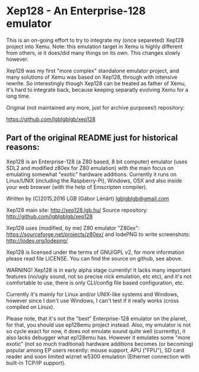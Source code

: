 # Xep128 - An Enterprise-128 emulator

This is an on-going effort to try to integrate my (once separeted) Xep128
project into Xemu. Note: this emulation target in Xemu is highly different
from others, ie it does/did many things on its own. This changes slowly
however.

Xep128 was my first "more complex" standalone emulator project, and many
solutions of Xemu was based on Xep128, through with intensive rewrite. So
interestingly though Xep128 can be treated as father of Xemu, it's hard to
integrate back, because keeping separatly evolving Xemu for a long time.

Original (not maintained any more, just for archive purposes!) repository:

https://github.com/lgblgblgb/xep128

## Part of the original README just for historical reasons:

Xep128 is an Enterprise-128 (a Z80 based, 8 bit computer) emulator (uses SDL2
and modified z80ex for Z80 emulation) with the main focus on emulating
somewhat "exotic" hardware additions. Currently it runs on Linux/UNIX
(including the Raspberry-Pi), Windows, OSX and also inside your web browser
(with the help of Emscripten compiler).

Written by (C)2015,2016 LGB (Gábor Lénárt) <lgblgblgb@gmail.com>

Xep128 main site: http://xep128.lgb.hu/
Source repository: http://github.com/lgblgblgb/xep128

Xep128 uses (modified, by me) Z80 emulator "Z80ex":
https://sourceforge.net/projects/z80ex/ and lodePNG to write screenshots:
http://lodev.org/lodepng/

Xep128 is licensed under the terms of GNU/GPL v2, for more information please
read file LICENSE. You can find the source on github, see above.

WARNING! Xep128 is in early alpha stage currently! It lacks many important
features (no/ugly sound, not so precise nick emulation, etc etc), and it's not
comfortable to use, there is only CLI/config file based configuration, etc.

Currently it's mainly for Linux and/or UNIX-like systems and Windows, however
since I don't use Windows, I can't test if it really works (cross compiled on
Linux).

Please note, that it's not the "best" Enterprise-128 emulator on the planet,
for that, you should use ep128emu project instead. Also, my emulator is not so
cycle exact for now, it does not emulate sound quite well (currently), it also
lacks debugger what ep128emu has. However it emulates some "more exotic" (not
so much traditional) hardware additions becomes (or becoming) popular among EP
users recently: mouse support, APU ("FPU"), SD card reader and soon limited
wiznet w5300 emulation (Ethernet connection with built-in TCP/IP support).
